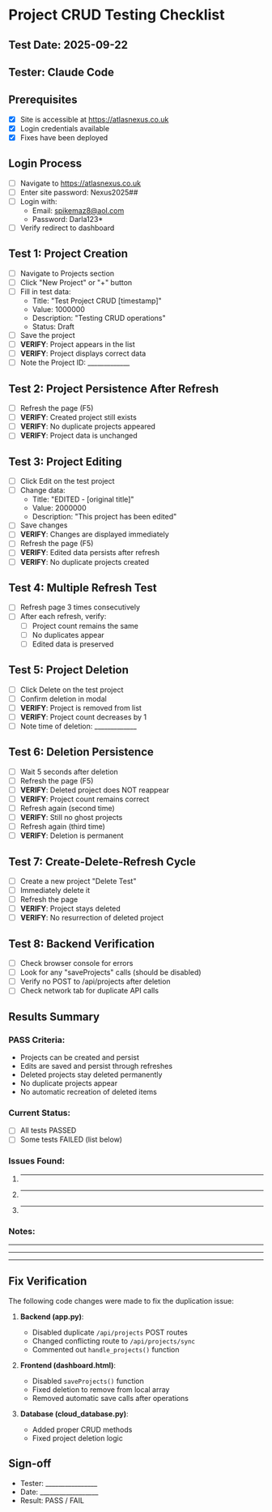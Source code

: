 # Project CRUD Testing Checklist

## Test Date: 2025-09-22
## Tester: Claude Code

## Prerequisites
- [x] Site is accessible at https://atlasnexus.co.uk
- [x] Login credentials available
- [x] Fixes have been deployed

## Login Process
- [ ] Navigate to https://atlasnexus.co.uk
- [ ] Enter site password: Nexus2025##
- [ ] Login with:
  - Email: spikemaz8@aol.com
  - Password: Darla123*
- [ ] Verify redirect to dashboard

## Test 1: Project Creation
- [ ] Navigate to Projects section
- [ ] Click "New Project" or "+" button
- [ ] Fill in test data:
  - Title: "Test Project CRUD [timestamp]"
  - Value: 1000000
  - Description: "Testing CRUD operations"
  - Status: Draft
- [ ] Save the project
- [ ] **VERIFY**: Project appears in the list
- [ ] **VERIFY**: Project displays correct data
- [ ] Note the Project ID: _____________

## Test 2: Project Persistence After Refresh
- [ ] Refresh the page (F5)
- [ ] **VERIFY**: Created project still exists
- [ ] **VERIFY**: No duplicate projects appeared
- [ ] **VERIFY**: Project data is unchanged

## Test 3: Project Editing
- [ ] Click Edit on the test project
- [ ] Change data:
  - Title: "EDITED - [original title]"
  - Value: 2000000
  - Description: "This project has been edited"
- [ ] Save changes
- [ ] **VERIFY**: Changes are displayed immediately
- [ ] Refresh the page (F5)
- [ ] **VERIFY**: Edited data persists after refresh
- [ ] **VERIFY**: No duplicate projects created

## Test 4: Multiple Refresh Test
- [ ] Refresh page 3 times consecutively
- [ ] After each refresh, verify:
  - [ ] Project count remains the same
  - [ ] No duplicates appear
  - [ ] Edited data is preserved

## Test 5: Project Deletion
- [ ] Click Delete on the test project
- [ ] Confirm deletion in modal
- [ ] **VERIFY**: Project is removed from list
- [ ] **VERIFY**: Project count decreases by 1
- [ ] Note time of deletion: _____________

## Test 6: Deletion Persistence
- [ ] Wait 5 seconds after deletion
- [ ] Refresh the page (F5)
- [ ] **VERIFY**: Deleted project does NOT reappear
- [ ] **VERIFY**: Project count remains correct
- [ ] Refresh again (second time)
- [ ] **VERIFY**: Still no ghost projects
- [ ] Refresh again (third time)
- [ ] **VERIFY**: Deletion is permanent

## Test 7: Create-Delete-Refresh Cycle
- [ ] Create a new project "Delete Test"
- [ ] Immediately delete it
- [ ] Refresh the page
- [ ] **VERIFY**: Project stays deleted
- [ ] **VERIFY**: No resurrection of deleted project

## Test 8: Backend Verification
- [ ] Check browser console for errors
- [ ] Look for any "saveProjects" calls (should be disabled)
- [ ] Verify no POST to /api/projects after deletion
- [ ] Check network tab for duplicate API calls

## Results Summary

### PASS Criteria:
- Projects can be created and persist
- Edits are saved and persist through refreshes
- Deleted projects stay deleted permanently
- No duplicate projects appear
- No automatic recreation of deleted items

### Current Status:
- [ ] All tests PASSED
- [ ] Some tests FAILED (list below)

### Issues Found:
1. _________________________________
2. _________________________________
3. _________________________________

### Notes:
_____________________________________
_____________________________________
_____________________________________

## Fix Verification

The following code changes were made to fix the duplication issue:

1. **Backend (app.py)**:
   - Disabled duplicate `/api/projects` POST routes
   - Changed conflicting route to `/api/projects/sync`
   - Commented out `handle_projects()` function

2. **Frontend (dashboard.html)**:
   - Disabled `saveProjects()` function
   - Fixed deletion to remove from local array
   - Removed automatic save calls after operations

3. **Database (cloud_database.py)**:
   - Added proper CRUD methods
   - Fixed project deletion logic

## Sign-off
- Tester: ________________
- Date: __________________
- Result: PASS / FAIL